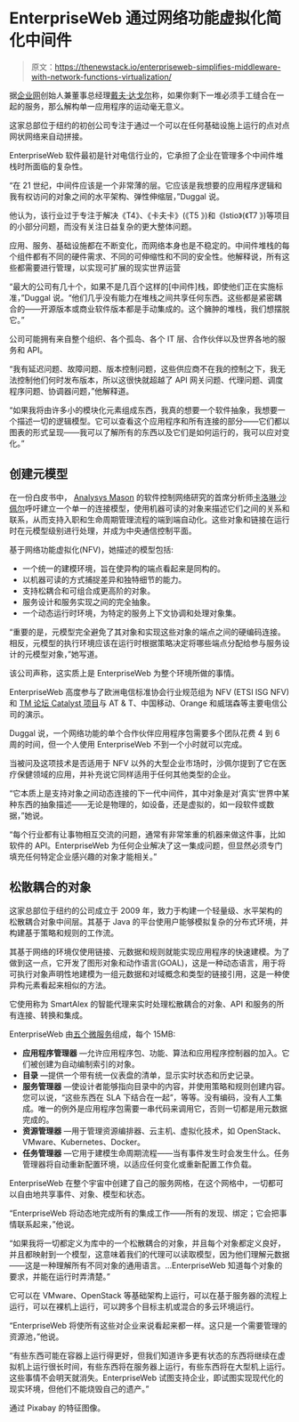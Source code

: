 # EnterpriseWeb 通过网络功能虚拟化简化中间件

> 原文：<https://thenewstack.io/enterpriseweb-simplifies-middleware-with-network-functions-virtualization/>

据[企业网](http://enterpriseweb.com/)创始人兼董事总经理[戴夫·达戈尔](https://twitter.com/dave_ideate?lang=en)称，如果你剩下一堆必须手工缝合在一起的服务，那么解构单一应用程序的运动毫无意义。

这家总部位于纽约的初创公司专注于通过一个可以在任何基础设施上运行的点对点网状网络来自动拼接。

EnterpriseWeb 软件最初是针对电信行业的，它承担了企业在管理多个中间件堆栈时所面临的复杂性。

“在 21 世纪，中间件应该是一个非常薄的层。它应该是我想要的应用程序逻辑和我有权访问的对象之间的水平架构、弹性伸缩层，”Duggal 说。

他认为，该行业过于专注于解决《T4》、《卡夫卡》(《T5 》)和《Istio》(《T7 》)等项目的小部分问题，而没有关注日益复杂的更大整体问题。

应用、服务、基础设施都在不断变化，而网络本身也是不稳定的。中间件堆栈的每个组件都有不同的硬件需求、不同的可伸缩性和不同的安全性。他解释说，所有这些都需要进行管理，以实现可扩展的现实世界运营

“最大的公司有几十个，如果不是几百个这样的[中间件]栈，即使他们正在实施标准，”Duggal 说。“他们几乎没有能力在堆栈之间共享任何东西。这些都是紧密耦合的——开源版本或商业软件版本都是手动集成的。这个臃肿的堆栈，我们想摆脱它。”

公司可能拥有来自整个组织、各个孤岛、各个 IT 层、合作伙伴以及世界各地的服务和 API。

“我有延迟问题、故障问题、版本控制问题，这些供应商不在我的控制之下，我无法控制他们何时发布版本，所以这很快就超越了 API 网关问题、代理问题、调度程序问题、协调器问题，”他解释道。

“如果我将由许多小的模块化元素组成东西，我真的想要一个软件抽象，我想要一个描述一切的逻辑模型。它可以查看这个应用程序和所有连接的部分——它们都以图表的形式呈现——我可以了解所有的东西以及它们是如何运行的，我可以应对变化。”

## 创建元模型

在一份白皮书中， [Analysys Mason](https://www.lightreading.com/complink_redirect.asp?vl_id=11510) 的软件控制网络研究的首席分析师[卡洛琳·沙佩尔](http://www.analysysmason.com/People/Caroline-Chappell/)呼吁建立一个单一的连接模型，使用机器可读的对象来描述它们之间的关系和联系，从而支持入职和生命周期管理流程的端到端自动化。这些对象和链接在运行时在元模型级别进行处理，并成为中央通信控制平面。

基于网络功能虚拟化(NFV)，她描述的模型包括:

*   一个统一的建模环境，旨在使异构的端点看起来是同构的。
*   以机器可读的方式捕捉差异和独特细节的能力。
*   支持松耦合和可组合成更高阶的对象。
*   服务设计和服务实现之间的完全抽象。
*   一个动态运行时环境，为特定的服务上下文协调和处理对象集。

“重要的是，元模型完全避免了其对象和实现这些对象的端点之间的硬编码连接。相反，元模型的执行环境应该在运行时根据策略决定将哪些端点分配给参与服务设计的元模型对象，”她写道。

该公司声称，这实质上是 EnterpriseWeb 为整个环境所做的事情。

EnterpriseWeb 高度参与了欧洲电信标准协会行业规范组为 NFV (ETSI ISG NFV)和 [TM 论坛 Catalyst 项目](https://www.tmforum.org/collaboration/catalyst-program/current-catalysts/)与 AT & T、中国移动、Orange 和威瑞森等主要电信公司的演示。

Duggal 说，一个网络功能的单个合作伙伴应用程序包需要多个团队花费 4 到 6 周的时间，但一个人使用 EnterpriseWeb 不到一个小时就可以完成。

当被问及这项技术是否适用于 NFV 以外的大型企业市场时，沙佩尔提到了它在医疗保健领域的应用，并补充说它同样适用于任何其他类型的企业。

“它本质上是支持对象之间动态连接的下一代中间件，其中对象是对‘真实’世界中某种东西的抽象描述——无论是物理的，如设备，还是虚拟的，如一段软件或数据，”她说。

“每个行业都有让事物相互交流的问题，通常有非常笨重的机器来做这件事，比如软件的 API。EnterpriseWeb 为任何企业解决了这一集成问题，但显然必须专门填充任何特定企业感兴趣的对象才能相关。”

## 松散耦合的对象

这家总部位于纽约的公司成立于 2009 年，致力于构建一个轻量级、水平架构的松散耦合对象中间层。其基于 Java 的平台使用户能够模拟复杂的分布式环境，并构建基于策略和规则的工作流。

其基于网络的环境仅使用链接、元数据和规则就能实现应用程序的快速建模。为了做到这一点，它开发了图形对象和动作语言(GOAL)，这是一种动态语言，用于将可执行对象声明性地建模为一组元数据和对域概念和类型的链接引用，这是一种使异构元素看起来相似的方法。

它使用称为 SmartAlex 的智能代理来实时处理松散耦合的对象、API 和服务的所有连接、转换和集成。

EnterpriseWeb 由[五个微服务](https://devops.cioreview.com/vendor/2017/enterpriseweb)组成，每个 15MB:

*   **应用程序管理器** —允许应用程序包、功能、算法和应用程序控制器的加入。它们被创建为自动编制索引的对象。
*   **目录** —提供一个带有统一仪表盘的清单，显示实时状态和历史记录。
*   **服务管理器** —使设计者能够指向目录中的内容，并使用策略和规则创建内容。您可以说，“这些东西在 SLA 下结合在一起”，等等。没有编码，没有人工集成。唯一的例外是应用程序包需要一串代码来调用它，否则一切都是用元数据完成的。
*   **资源管理器** —用于管理资源编排器、云主机、虚拟化技术，如 OpenStack、VMware、Kubernetes、Docker。
*   **任务管理器** —它用于建模生命周期流程——当有事件发生时会发生什么。任务管理器将自动重新配置环境，以适应任何变化或重新配置工作负载。

EnterpriseWeb 在整个宇宙中创建了自己的服务网格，在这个网格中，一切都可以自由地共享事件、对象、模型和状态。

“EnterpriseWeb 将动态地完成所有的集成工作——所有的发现、绑定；它会把事情联系起来，”他说。

“如果我将一切都定义为库中的一个松散耦合的对象，并且每个对象都定义良好，并且都映射到一个模型，这意味着我们的代理可以读取模型，因为他们理解元数据——这是一种理解所有不同对象的通用语言。…EnterpriseWeb 知道每个对象的要求，并能在运行时弄清楚。”

它可以在 VMware、OpenStack 等基础架构上运行，可以在基于服务器的流程上运行，可以在裸机上运行，可以跨多个目标主机或混合的多云环境运行。

“EnterpriseWeb 将使所有这些对企业来说看起来都一样。这只是一个需要管理的资源池，”他说。

“有些东西可能在容器上运行得更好，但我们知道许多更有状态的东西将继续在虚拟机上运行很长时间，有些东西将在服务器上运行，有些东西将在大型机上运行。这些事情不会明天就消失。EnterpriseWeb 试图支持企业，即试图实现现代化的现实环境，但他们不能烧毁自己的遗产。”

通过 Pixabay 的特征图像。

<svg xmlns:xlink="http://www.w3.org/1999/xlink" viewBox="0 0 68 31" version="1.1"><title>Group</title> <desc>Created with Sketch.</desc></svg>